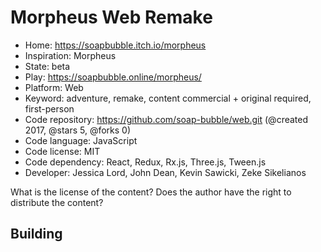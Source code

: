 # Morpheus Web Remake

- Home: https://soapbubble.itch.io/morpheus
- Inspiration: Morpheus
- State: beta
- Play: https://soapbubble.online/morpheus/
- Platform: Web
- Keyword: adventure, remake, content commercial + original required, first-person
- Code repository: https://github.com/soap-bubble/web.git (@created 2017, @stars 5, @forks 0)
- Code language: JavaScript
- Code license: MIT
- Code dependency: React, Redux, Rx.js, Three.js, Tween.js
- Developer: Jessica Lord, John Dean, Kevin Sawicki, Zeke Sikelianos

What is the license of the content? Does the author have the right to distribute the content?

## Building
